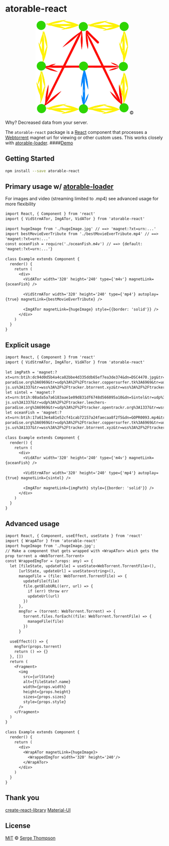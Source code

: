 # atorable-react

<p align="center">
  <img src="https://github.com/Atorable/atorable-loader/blob/main/atorable.png" height="300" width="300" title="atorable logo">©
</p>

<!-- [![NPM](https://img.shields.io/npm/v/atorable-react.svg)](https://www.npmjs.com/package/atorable-react) [![JavaScript Style Guide](https://img.shields.io/badge/code_style-standard-brightgreen.svg)](https://standardjs.com) -->

Why? Decreased data from your server.

The `atorable-react` package is a [React](https://reactjs.org/) component that processes a [Webtorrent](https://webtorrent.io/) magnet uri for viewing or other custom uses. This works closely with [atorable-loader][atorable-loader-source]. 
####[Demo][atorable-react]
## Getting Started

```bash
npm install --save atorable-react
```
## Primary usage w/ [atorable-loader][atorable-loader-source]
For images and video (streaming limited to .mp4)
see advanced usage for more flexibility

```tsx
import React, { Component } from 'react'
import { VidStrmATor, ImgATor, VidATor } from 'atorable-react'

import hugeImage from './hugeImage.jpg' // ==> 'magnet:?xt=urn:...'
import bestMovieEverTribute from './bestMovieEverTribute.mp4' // ==> 'magnet:?xt=urn:...'
const oceanFish = require('./oceanFish.m4v') // ==> {default: 'magnet:?xt=urn:...'}

class Example extends Component {
  render() {
    return (
      <div>
        <VidATor width='320' height='240' type={'m4v'} magnetLink={oceanFish} />

        <VidStrmATor width='320' height='240' type={'mp4'} autoplay={true} magnetLink={bestMovieEverTribute} />

        <ImgATor magnetLink={hugeImage} style={{border: 'solid'}} />
      </div>
    )
  }
}
```

## Explicit usage

```tsx
import React, { Component } from 'react'
import { VidStrmATor, ImgATor, VidATor } from 'atorable-react'

let imgPath = 'magnet:?xt=urn:btih:dc94d0d5b4a4ca82bbe4d335ddb65ef7ea3de374&dn=DSC4470.jpg&tr=udp%3A%2F%2Ftracker.leechers-paradise.org%3A6969&tr=udp%3A%2F%2Ftracker.coppersurfer.tk%3A6969&tr=udp%3A%2F%2Ftracker.opentrackr.org%3A1337&tr=udp%3A%2F%2Fexplodie.org%3A6969&tr=udp%3A%2F%2Ftracker.empire-js.us%3A1337&tr=wss%3A%2F%2Ftracker.btorrent.xyz&tr=wss%3A%2F%2Ftracker.openwebtorrent.com&ws=http%3A%2F%2Flocalhost%3A8080%2Fassets%2Fimg%2FDSC4470.jpg&xs=http%3A%2F%2Flocalhost%3A8080%2Fassets%2Fimg%2FDSC4470.torrent'
let sintel = 'magnet:?xt=urn:btih:08ada5a7a6183aae1e09d831df6748d566095a10&dn=Sintel&tr=udp%3A%2F%2Fexplodie.org%3A6969&tr=udp%3A%2F%2Ftracker.coppersurfer.tk%3A6969&tr=udp%3A%2F%2Ftracker.empire-js.us%3A1337&tr=udp%3A%2F%2Ftracker.leechers-paradise.org%3A6969&tr=udp%3A%2F%2Ftracker.opentrackr.org%3A1337&tr=wss%3A%2F%2Ftracker.btorrent.xyz&tr=wss%3A%2F%2Ftracker.fastcast.nz&tr=wss%3A%2F%2Ftracker.openwebtorrent.com&ws=https%3A%2F%2Fwebtorrent.io%2Ftorrents%2F&xs=https%3A%2F%2Fwebtorrent.io%2Ftorrents%2Fsintel.torrent'
let oceanFish = 'magnet:?xt=urn:btih:17a613e4a81e52cf41cab72157a24faecaa8f2f5&dn=GOPR0093.mp4&tr=udp%3A%2F%2Ftracker.leechers-paradise.org%3A6969&tr=udp%3A%2F%2Ftracker.coppersurfer.tk%3A6969&tr=udp%3A%2F%2Ftracker.opentrackr.org%3A1337&tr=udp%3A%2F%2Fexplodie.org%3A6969&tr=udp%3A%2F%2Ftracker.empire-js.us%3A1337&tr=wss%3A%2F%2Ftracker.btorrent.xyz&tr=wss%3A%2F%2Ftracker.openwebtorrent.com&ws=http%3A%2F%2Flocalhost%3A8080%2Fassets%2Fimg%2FGOPR0093.mp4&xs=http%3A%2F%2Flocalhost%3A8080%2Fassets%2Fimg%2FGOPR0093.torrent'

class Example extends Component {
  render() {
    return (
      <div>
        <VidATor width='320' height='240' type={'m4v'} magnetLink={oceanFish} />

        <VidStrmATor width='320' height='240' type={'mp4'} autoplay={true} magnetLink={sintel} />

        <ImgATor magnetLink={imgPath} style={{border: 'solid'}} />
      </div>
    )
  }
}
```

## Advanced usage

```tsx
import React, { Component, useEffect, useState } from 'react'
import { WrapATor } from 'atorable-react'
import hugeImage from './hugeImage.jpg';
// Make a component that gets wrapped with <WrapATor> which gets the prop torrent a <WebTorrent.Torrent>
const WrappedImgTor = (props: any) => {
  let [fileState, updateFile] = useState<WebTorrent.TorrentFile>(),
      [urlState, updateUrl] = useState<string>(),
      manageFile = (file: WebTorrent.TorrentFile) => {
        updateFile(file)
        file.getBlobURL((err, url) => {
          if (err) throw err
          updateUrl(url)
        })
      },
      mngTor = (torrent: WebTorrent.Torrent) => {
        torrent.files.forEach((file: WebTorrent.TorrentFile) => {
          manageFile(file)
        })
      }

  useEffect(() => {
    mngTor(props.torrent)
    return () => {}
  }, [])
  return (
    <Fragment>
      <img
        src={urlState}
        alt={fileState?.name}
        width={props.width}
        height={props.height}
        sizes={props.sizes}
        style={props.style}
      />
    </Fragment>
  )
}

class Example extends Component {
  render() {
    return (
      <div>
        <WrapATor magnetLink={hugeImage}>
          <WrappedImgTor width='320' height='240'/>
        </WrapATor>
      </div>
    )
  }
}
```

## Thank you
[create-react-library](https://github.com/transitive-bullshit/create-react-library)
[Material-UI](https://github.com/mui-org/material-ui)


## License
[MIT](./LICENSE) © [Serge Thompson](https://github.com/sergethompson)

[atorable-react]: https://atorable.github.io/atorable-react/
[atorable-react-source]: https://github.com/Atorable/atorable-react
[atorable-loader-source]: https://github.com/Atorable/atorable-loader